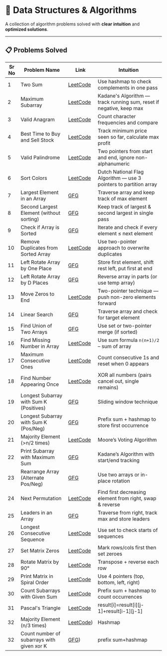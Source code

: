 # 🧩 Data Structures & Algorithms

A collection of algorithm problems solved with **clear intuition** and **optimized solutions**.

---

## 📋 Problems Solved

| Sr No | Problem Name | Link | Intuition |
|-------|--------------|------|-----------|
| 1 | Two Sum | [LeetCode](https://leetcode.com/problems/two-sum/) | Use hashmap to check complements in one pass |
| 2 | Maximum Subarray | [LeetCode](https://leetcode.com/problems/maximum-subarray/) | Kadane's Algorithm — track running sum, reset if negative, keep max |
| 3 | Valid Anagram | [LeetCode](https://leetcode.com/problems/valid-anagram/) | Count character frequencies and compare |
| 4 | Best Time to Buy and Sell Stock | [LeetCode](https://leetcode.com/problems/best-time-to-buy-and-sell-stock/) | Track minimum price seen so far, calculate max profit |
| 5 | Valid Palindrome | [LeetCode](https://leetcode.com/problems/valid-palindrome/) | Two pointers from start and end, ignore non-alphanumeric |
| 6 | Sort Colors | [LeetCode](https://leetcode.com/problems/sort-colors/) | Dutch National Flag Algorithm — use 3 pointers to partition array |
| 7 | Largest Element in an Array | [GFG](https://www.geeksforgeeks.org/c-program-find-largest-element-array/) | Traverse array and keep track of max element |
| 8 | Second Largest Element (without sorting) | [GFG](https://www.geeksforgeeks.org/second-largest-element-in-array/) | Keep track of largest & second largest in single pass |
| 9 | Check if Array is Sorted | [GFG](https://www.geeksforgeeks.org/check-if-an-array-is-sorted/) | Iterate and check if every element ≤ next element |
| 10 | Remove Duplicates from Sorted Array | [LeetCode](https://leetcode.com/problems/remove-duplicates-from-sorted-array/) | Use two-pointer approach to overwrite duplicates |
| 11 | Left Rotate Array by One Place | [GFG](https://www.geeksforgeeks.org/array-rotation/) | Store first element, shift rest left, put first at end |
| 12 | Left Rotate Array by D Places | [GFG](https://www.geeksforgeeks.org/array-rotation/) | Reverse array in parts (or use temp array) |
| 13 | Move Zeros to End | [LeetCode](https://leetcode.com/problems/move-zeroes/) | Two-pointer technique — push non-zero elements forward |
| 14 | Linear Search | [GFG](https://www.geeksforgeeks.org/linear-search/) | Traverse array and check for target element |
| 15 | Find Union of Two Arrays | [GFG](https://www.geeksforgeeks.org/union-of-two-arrays/) | Use set or two-pointer merge (if sorted) |
| 16 | Find Missing Number in Array | [LeetCode](https://leetcode.com/problems/missing-number/) | Use sum formula `n(n+1)/2` – sum of array |
| 17 | Maximum Consecutive Ones | [LeetCode](https://leetcode.com/problems/max-consecutive-ones/) | Count consecutive 1s and reset when 0 appears |
| 18 | Find Number Appearing Once | [LeetCode](https://leetcode.com/problems/single-number/) | XOR all numbers (pairs cancel out, single remains) |
| 19 | Longest Subarray with Sum K (Positives) | [GFG](https://www.geeksforgeeks.org/longest-sub-array-sum-k/) | Sliding window technique |
| 20 | Longest Subarray with Sum K (Pos/Neg) | [GFG](https://www.geeksforgeeks.org/longest-sub-array-with-sum-k/) | Prefix sum + hashmap to store first occurrence |
| 21 | Majority Element (>n/2 times) | [LeetCode](https://leetcode.com/problems/majority-element/) | Moore’s Voting Algorithm |
| 22 | Print Subarray with Maximum Sum | [GFG](https://www.geeksforgeeks.org/largest-sum-contiguous-subarray/) | Kadane’s Algorithm with start/end tracking |
| 23 | Rearrange Array (Alternate Pos/Neg) | [GFG](https://www.geeksforgeeks.org/rearrange-array-alternating-positive-negative-items-o1-extra-space/) | Use two arrays or in-place rotation |
| 24 | Next Permutation | [LeetCode](https://leetcode.com/problems/next-permutation/) | Find first decreasing element from right, swap & reverse |
| 25 | Leaders in an Array | [GFG](https://www.geeksforgeeks.org/leaders-in-an-array/) | Traverse from right, track max and store leaders |
| 26 | Longest Consecutive Sequence | [LeetCode](https://leetcode.com/problems/longest-consecutive-sequence/) | Use set to check starts of sequences |
| 27 | Set Matrix Zeros | [LeetCode](https://leetcode.com/problems/set-matrix-zeroes/) | Mark rows/cols first then set zeroes |
| 28 | Rotate Matrix by 90° | [LeetCode](https://leetcode.com/problems/rotate-image/) | Transpose + reverse each row |
| 29 | Print Matrix in Spiral Order | [LeetCode](https://leetcode.com/problems/spiral-matrix/) | Use 4 pointers (top, bottom, left, right) |
| 30 | Count Subarrays with Given Sum | [LeetCode](https://leetcode.com/problems/subarray-sum-equals-k/) | Prefix sum + hashmap to count occurrences |
| 31 | Pascal's Triangle | [LeetCode](https://leetcode.com/problems/pascals-triangle/) | result[i]=result[i][j-1]+result[i-1][j-1] |
| 32 | Majority Element (n/3 times) | [LeetCode](https://leetcode.com/problems/majority-element-ii/)) | Hashmap |
| 32 | Count number of subarrays with given xor K | [GFG](https://www.geeksforgeeks.org/problems/count-subarray-with-given-xor/1)) | prefix sum+hashmap |
